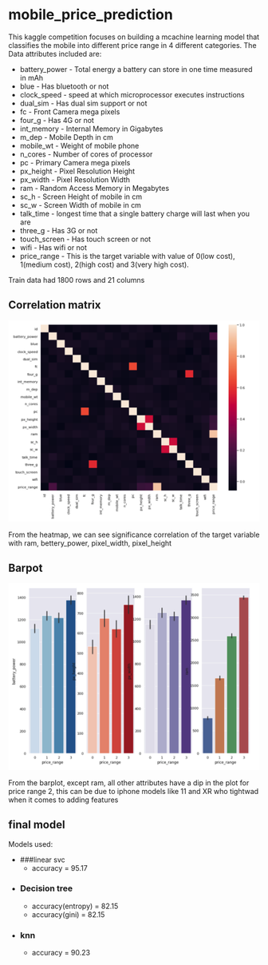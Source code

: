 # mobile_price_prediction

This kaggle competition focuses on building a mcachine learning model that classifies the mobile into different price range in 4 different categories. 
The Data attributes included are:
* battery_power - Total energy a battery can store in one time measured in mAh
* blue - Has bluetooth or not
* clock_speed - speed at which microprocessor executes instructions
* dual_sim - Has dual sim support or not
* fc - Front Camera mega pixels
* four_g - Has 4G or not
* int_memory - Internal Memory in Gigabytes
* m_dep - Mobile Depth in cm
* mobile_wt - Weight of mobile phone
* n_cores - Number of cores of processor
* pc - Primary Camera mega pixels
* px_height - Pixel Resolution Height
* px_width - Pixel Resolution Width
* ram - Random Access Memory in Megabytes
* sc_h - Screen Height of mobile in cm
* sc_w - Screen Width of mobile in cm
* talk_time - longest time that a single battery charge will last when you are
* three_g - Has 3G or not
* touch_screen - Has touch screen or not
* wifi - Has wifi or not
* price_range - This is the target variable with value of 0(low cost), 1(medium cost), 2(high cost) and 3(very high cost).

Train data had 1800 rows and 21 columns

## Correlation matrix
![alt text](./images/correlation_heatmap.png)

From the heatmap, we can see significance correlation of the target variable with ram, bettery_power, pixel_width, pixel_height

## Barpot 
![alt text](./images/barplot.png)

From the barplot, except ram, all other attributes have a dip in the plot for price range 2, this can be due to iphone models like 11 and XR who tightwad when it comes to adding features


## final model
Models used:
* ###linear svc
  * accuracy = 95.17
* ### Decision tree
  * accuracy(entropy) = 82.15
  * accuracy(gini) = 82.15
* ### knn
  * accuracy = 90.23   

